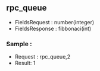 
## rpc_queue
- FieldsRequest : number(integer)
- FieldsResponse : fibbonaci(int)

### Sample : 
- Request : rpc_queue,2
- Result: 1